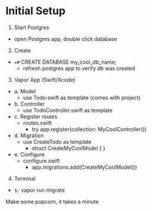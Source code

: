 # Initial Setup

1. Start Postgres
  - open Postgres app, double click database
2. Create
  - `=#` CREATE DATABASE my_cool_db_name;
    - refresh postgres app to verify db was created
3. Vapor App (Swift/Xcode)

  - a. Model
    - use Todo.swift as template (comes with project)
  - b. Controller
    - use TodoController.swift as template
  - c. Register routes
    - routes.swift
      - try app.register(collection: MyCoolController())
  - d. Migration
    - use CreateTodo as template
      - struct CreateMyCoolModel { }
  - e. Configure
    - configure.swift
      - app.migrations.add(CreateMyCoolModel())

4. Terminal
  - `$:` vapor run migrate

Make some popcorn, it takes a minute
